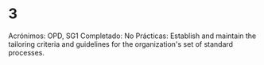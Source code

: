 # 3

Acrónimos: OPD, SG1
Completado: No
Prácticas: Establish and maintain the tailoring criteria and guidelines for the organization's set of standard processes.